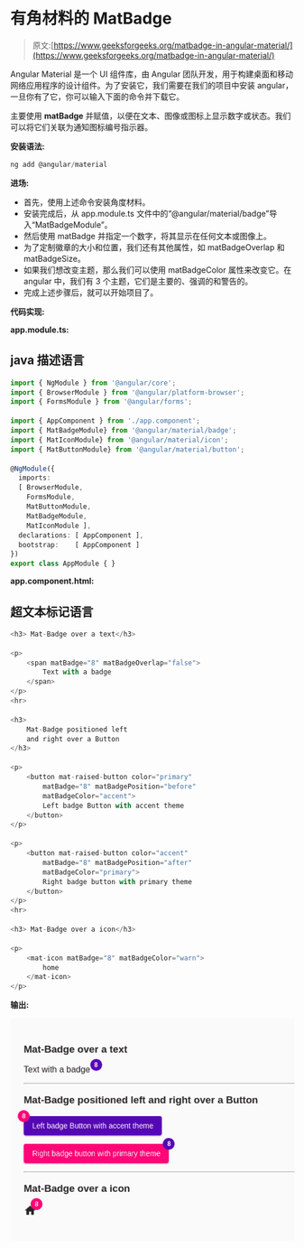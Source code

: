 # 有角材料的 MatBadge

> 原文:[https://www.geeksforgeeks.org/matbadge-in-angular-material/](https://www.geeksforgeeks.org/matbadge-in-angular-material/)

Angular Material 是一个 UI 组件库，由 Angular 团队开发，用于构建桌面和移动网络应用程序的设计组件。为了安装它，我们需要在我们的项目中安装 angular，一旦你有了它，你可以输入下面的命令并下载它。

主要使用 **matBadge** 并赋值，以便在文本、图像或图标上显示数字或状态。我们可以将它们关联为通知图标编号指示器。

**安装语法:**

```ts
ng add @angular/material
```

**进场:**

*   首先，使用上述命令安装角度材料。
*   安装完成后，从 app.module.ts 文件中的“@angular/material/badge”导入“MatBadgeModule”。
*   然后使用 matBadge 并指定一个数字，将其显示在任何文本或图像上。
*   为了定制徽章的大小和位置，我们还有其他属性，如 matBadgeOverlap 和 matBadgeSize。
*   如果我们想改变主题，那么我们可以使用 matBadgeColor 属性来改变它。在 angular 中，我们有 3 个主题，它们是主要的、强调的和警告的。
*   完成上述步骤后，就可以开始项目了。

**代码实现:**

**app.module.ts:**

## java 描述语言

```ts
import { NgModule } from '@angular/core';
import { BrowserModule } from '@angular/platform-browser';
import { FormsModule } from '@angular/forms';

import { AppComponent } from './app.component';
import { MatBadgeModule} from '@angular/material/badge'; 
import { MatIconModule} from '@angular/material/icon'; 
import { MatButtonModule} from '@angular/material/button'; 

@NgModule({
  imports:
  [ BrowserModule, 
    FormsModule,
    MatButtonModule, 
    MatBadgeModule,
    MatIconModule ],
  declarations: [ AppComponent ],
  bootstrap:    [ AppComponent ]
})
export class AppModule { }
```

**app.component.html:**

## 超文本标记语言

```ts
<h3> Mat-Badge over a text</h3>

<p>
    <span matBadge="8" matBadgeOverlap="false">
        Text with a badge
    </span>
</p>
<hr>

<h3>
    Mat-Badge positioned left 
    and right over a Button
</h3>

<p>
    <button mat-raised-button color="primary"
        matBadge="8" matBadgePosition="before" 
        matBadgeColor="accent">
        Left badge Button with accent theme
    </button>
</p>

<p>
    <button mat-raised-button color="accent" 
        matBadge="8" matBadgePosition="after" 
        matBadgeColor="primary">
        Right badge button with primary theme
    </button>
</p>
<hr>

<h3> Mat-Badge over a icon</h3>

<p>
    <mat-icon matBadge="8" matBadgeColor="warn">
        home
    </mat-icon>
</p>
```

**输出:**

![](img/8158479d83ea839dab0c4dadaf46a14d.png)
